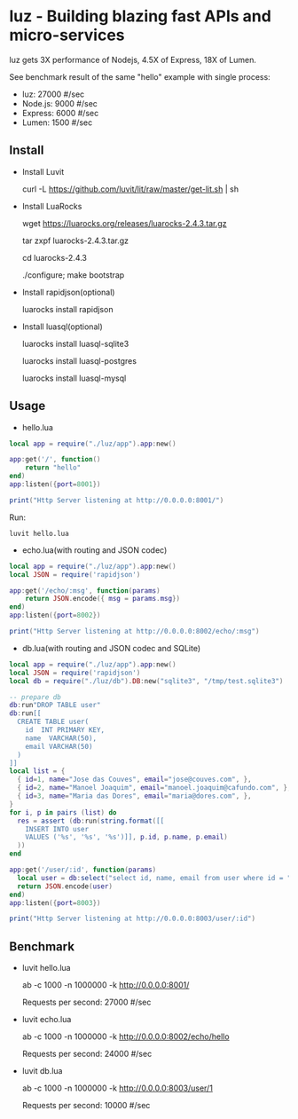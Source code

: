 # luz - Building blazing fast APIs and micro-services
luz gets 3X performance of Nodejs, 4.5X of Express, 18X of Lumen.

See benchmark result of the same "hello" example with single process:
- luz: 27000 #/sec
- Node.js: 9000 #/sec
- Express: 6000 #/sec
- Lumen: 1500 #/sec

## Install
- Install Luvit

    curl -L https://github.com/luvit/lit/raw/master/get-lit.sh | sh

- Install LuaRocks

    wget https://luarocks.org/releases/luarocks-2.4.3.tar.gz

    tar zxpf luarocks-2.4.3.tar.gz

    cd luarocks-2.4.3

    ./configure; make bootstrap

- Install rapidjson(optional)

    luarocks install rapidjson

- Install luasql(optional)

    luarocks install luasql-sqlite3

    luarocks install luasql-postgres

    luarocks install luasql-mysql

## Usage
- hello.lua
```Lua
local app = require("./luz/app").app:new()

app:get('/', function()
	return "hello"
end)
app:listen({port=8001})

print("Http Server listening at http://0.0.0.0:8001/")
```
Run:

    luvit hello.lua

- echo.lua(with routing and JSON codec)
```Lua
local app = require("./luz/app").app:new()
local JSON = require('rapidjson')

app:get('/echo/:msg', function(params)
	return JSON.encode({ msg = params.msg})
end)
app:listen({port=8002})

print("Http Server listening at http://0.0.0.0:8002/echo/:msg")
```

- db.lua(with routing and JSON codec and SQLite)
```Lua
local app = require("./luz/app").app:new()
local JSON = require('rapidjson')
local db = require("./luz/db").DB:new("sqlite3", "/tmp/test.sqlite3")

-- prepare db
db:run"DROP TABLE user"
db:run[[
  CREATE TABLE user(
    id  INT PRIMARY KEY,
    name  VARCHAR(50),
    email VARCHAR(50)
  )
]]
local list = {
  { id=1, name="Jose das Couves", email="jose@couves.com", },
  { id=2, name="Manoel Joaquim", email="manoel.joaquim@cafundo.com", },
  { id=3, name="Maria das Dores", email="maria@dores.com", },
}
for i, p in pairs (list) do
  res = assert (db:run(string.format([[
    INSERT INTO user
    VALUES ('%s', '%s', '%s')]], p.id, p.name, p.email)
  ))
end

app:get('/user/:id', function(params)
  local user = db:select("select id, name, email from user where id = "..params.id, true)
  return JSON.encode(user)
end)
app:listen({port=8003})

print("Http Server listening at http://0.0.0.0:8003/user/:id")
```

## Benchmark
- luvit hello.lua

    ab -c 1000 -n 1000000 -k http://0.0.0.0:8001/

    Requests per second: 27000 #/sec

- luvit echo.lua

    ab -c 1000 -n 1000000 -k http://0.0.0.0:8002/echo/hello

    Requests per second: 24000 #/sec

- luvit db.lua

    ab -c 1000 -n 1000000 -k http://0.0.0.0:8003/user/1

    Requests per second: 10000 #/sec
